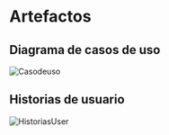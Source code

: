 # Artefactos 

## Diagrama de casos de uso

![Casodeuso](https://33333.cdn.cke-cs.com/kSW7V9NHUXugvhoQeFaf/images/ef4dce481abdca525fcde28255fc8b975bb824468ee115f0.png)


## Historias de usuario
![HistoriasUser](https://33333.cdn.cke-cs.com/kSW7V9NHUXugvhoQeFaf/images/412cfafb57bff349354db98f5fe4fd3523ef5ad0d1c1aba7.png)
